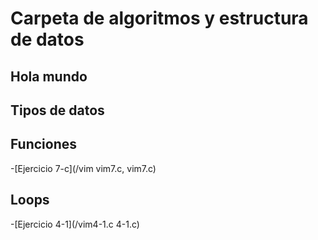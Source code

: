 # Carpeta de algoritmos y estructura de datos


## Hola mundo



## Tipos de datos



## Funciones

-[Ejercicio 7-c](/vim vim7.c, vim7.c)

## Loops

-[Ejercicio 4-1](/vim4-1.c 4-1.c)








